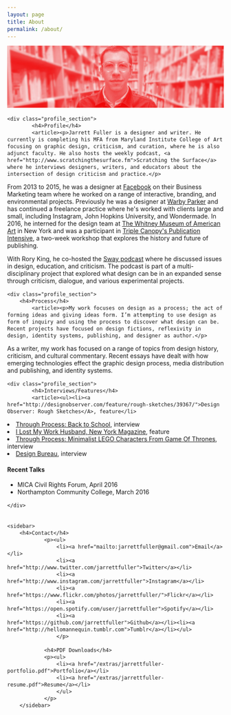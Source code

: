 ```yaml
---
layout: page
title: About
permalink: /about/
---
```


<img class="img-hero" src="/images/portrait.jpg"/>

<div class="profile">
        <div class="text">

    <div class="profile_section">
            <h4>Profile</h4>
            <article><p>Jarrett Fuller is a designer and writer. He currently is completing his MFA from Maryland Institute College of Art focusing on graphic design, criticism, and curation, where he is also adjunct faculty. He also hosts the weekly podcast, <a href="http://www.scratchingthesurface.fm">Scratching the Surface</a> where he interviews designers, writers, and educators about the intersection of design criticism and practice.</p>

<p>From 2013 to 2015, he was a designer at <a href="http://www.facebook.com">Facebook</a> on their Business Marketing team where he worked on a range of interactive, branding, and environmental projects. Previously he was a designer at <a href="http://www.warbyparker.com">Warby Parker</a> and has continued a freelance practice where he's worked with clients large and small, including Instagram, John Hopkins University, and Wondermade. In 2016, he interned for the design team at <a href="http://www.whitney.org">The Whitney Museum of American Art</a> in New York and was a participant in <a href="https://www.canopycanopycanopy.com/education#intensive">Triple Canopy's Publication Intensive</a>, a two-week workshop that explores the history and future of publishing.</p>

<p>With Rory King, he co-hosted the <a href="http://this-is-sway.tumblr.com">Sway podcast</a> where he discussed issues in design, education, and criticism. The podcast is part of a multi-disciplinary project that explored what design can be in an expanded sense through criticism, dialogue, and various experimental projects.</p></article>
            </div>

    <div class="profile_section">
        <h4>Process</h4>
            <article><p>My work focuses on design as a process; the act of forming ideas and giving ideas form. I’m attempting to use design as form of inquiry and using the process to discover what design can be. Recent projects have focused on design fictions, reflexivity in design, identity systems, publishing, and designer as author.</p>

<p>As a writer, my work has focused on a range of topics from design history, criticism, and cultural commentary. Recent essays have dealt with how emerging technologies effect the graphic design process, media distribution and publishing, and identity systems. </p>
</article>
            </div>

    <div class="profile_section">
            <h4>Interviews/Features</h4>
            <article><ul><li><a href="http://designobserver.com/feature/rough-sketches/39367/">Design Observer: Rough Sketches</A>, feature</li>
<li><a href="http://throughprocess.com/archive/2015/12/10/">Through Process: Back to School</A>, interview</li>
<li><a href="http://nymag.com/thecut/2014/11/I-lost-my-work-husband.html">I Lost My Work Husband, New York Magazine</A>, feature</li>
<li><a href="http://throughprocess.com/archive/2014/06/16/">Through Process: Minimalist LEGO Characters From Game Of Thrones</A>, interview</li>
<li><a href="http://www.wearedesignbureau.com/projects/dialogue-jarrett-fuller/">Design Bureau</A>, interview</li>
</ul>
</article>
            </div>

<div class="profile_section">
                <h4>Recent Talks</h4>
            <article><ul><li>MICA Civil Rights Forum, April 2016</li>
<li>Northampton Community College, March 2016</li>
</ul>
</article>
            </div>

    </div>


    <sidebar>
        <h4>Contact</h4>
                <p><ul>
                    <li><a href="mailto:jarrettfuller@gmail.com">Email</a></li>
                    <li><a href="http://www.twitter.com/jarrettfuller">Twitter</a></li>
                    <li><a href="http://www.instagram.com/jarrettfuller">Instagram</a></li>
                    <li><a href="https://www.flickr.com/photos/jarrettfuller/">Flickr</a></li>
                    <li><a href="https://open.spotify.com/user/jarrettfuller">Spotify</a></li>
                    <li><a href="https://github.com/jarrettfuller">Github</a></li><li><a href="http://hellomannequin.tumblr.com">Tumblr</a></li></ul>
                    </p>

                <h4>PDF Downloads</h4>
                <p><ul>
                    <li><a href="/extras/jarrettfuller-portfolio.pdf">Portfolio</a></li>
                    <li><a href="/extras/jarrettfuller-resume.pdf">Resume</a></li>
                    </ul>
                </p>
        </sidebar>


<!--
### More Information



### Contact

[email@domain.com](mailto:email@domain.com)-->
